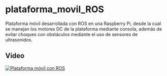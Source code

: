 # plataforma_movil_ROS
Plataforma móvil desarrollada con ROS en una Raspberry Pi, desde la cual se manejan los motores DC de la plataforma mediante consola, además de evitar choques con obstáculos mediante el uso de sensores de ultrasonidos.

## Video
  [![Plataforma móvil con ROS](https://img.youtube.com/vi/kSI_GsN-FN0/0.jpg)](https://youtu.be/kSI_GsN-FN0)
